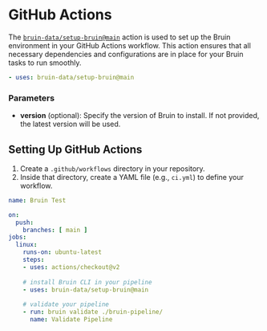 # GitHub Actions

The [`bruin-data/setup-bruin@main`](https://github.com/marketplace/actions/setup-bruin) action is used to set up the Bruin environment in your GitHub Actions workflow. This action ensures that all necessary dependencies and configurations are in place for your Bruin tasks to run smoothly.

```yaml
- uses: bruin-data/setup-bruin@main
```

### Parameters
- **version** (optional): Specify the version of Bruin to install. If not provided, the latest version will be used.


## Setting Up GitHub Actions
1. Create a `.github/workflows` directory in your repository.
2. Inside that directory, create a YAML file (e.g., `ci.yml`) to define your workflow.

```yaml
name: Bruin Test

on:
  push:
    branches: [ main ]
jobs:
  linux:
    runs-on: ubuntu-latest
    steps:
    - uses: actions/checkout@v2
    
    # install Bruin CLI in your pipeline
    - uses: bruin-data/setup-bruin@main
    
    # validate your pipeline
    - run: bruin validate ./bruin-pipeline/
      name: Validate Pipeline
```

